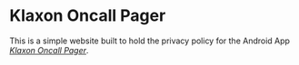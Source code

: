 # Klaxon Oncall Pager

This is a simple website built to hold the privacy policy for the Android App
[*Klaxon Oncall Pager*]().


